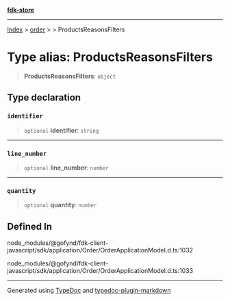 [**fdk-store**](../../../README.md)
***

[Index](../../../API.md) > [order](../../README.md) > [<internal>](../README.md) > ProductsReasonsFilters

# Type alias: ProductsReasonsFilters

> **ProductsReasonsFilters**: `object`

## Type declaration

### `identifier`

> `optional` **identifier**: `string`

***

### `line_number`

> `optional` **line\_number**: `number`

***

### `quantity`

> `optional` **quantity**: `number`

## Defined In

node\_modules/@gofynd/fdk-client-javascript/sdk/application/Order/OrderApplicationModel.d.ts:1032

node\_modules/@gofynd/fdk-client-javascript/sdk/application/Order/OrderApplicationModel.d.ts:1033

***
Generated using [TypeDoc](https://typedoc.org/) and [typedoc-plugin-markdown](https://www.npmjs.com/package/typedoc-plugin-markdown)
